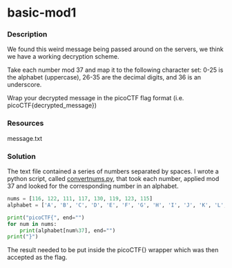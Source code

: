 # basic-mod1

### Description

We found this weird message being passed around on the servers, we think we have a working decryption scheme. 

Take each number mod 37 and map it to the following character set: 0-25 is the alphabet (uppercase), 26-35 are the decimal digits, and 36 is an underscore. 

Wrap your decrypted message in the picoCTF flag format (i.e. picoCTF{decrypted_message})

### Resources

message.txt

### Solution

The text file contained a series of numbers separated by spaces. I wrote a python script, called [convertnums.py](./convertnums.py), that took each number, applied mod 37 and looked for the corresponding number in an alphabet. 

``` python
nums = [116, 122, 111, 117, 130, 119, 123, 115]
alphabet = ['A', 'B', 'C', 'D', 'E', 'F', 'G', 'H', 'I', 'J', 'K', 'L', 'M','N', 'O','P', 'Q', 'R', 'S', 'T', 'U', 'V', 'W', 'X', 'Y', 'Z', '0', '1', '2', '3', '4', '5', '6', '7', '8', '9', '_']

print("picoCTF{", end="")
for num in nums:
    print(alphabet[num%37], end="")
print("}")
```

The result needed to be put inside the picoCTF{} wrapper which was then accepted as the flag. 